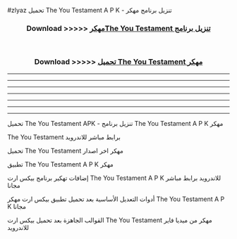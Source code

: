 #zlyaz تحميل The You Testament  A P K - تنزيل برنامج مهكر



<div align="center">
<h3>Download >>>>> <a href="https://runaway1.web.app/?sq=The You Testament ">مهكرThe You Testament  تنزيل برنامج</a></h3><br>

<h3>Download >>>>> <a href="https://runaway1.web.app/?sq=The You Testament ">تحميل The You Testament  مهكر</a></h3>
</div>


----------------------------------------------------------

----------------------------------------------------------

----------------------------------------------------------

----------------------------------------------------------

----------------------------------------------------------

----------------------------------------------------------

----------------------------------------------------------

تحميل The You Testament  APK - تنزيل برنامج The You Testament  A P K مهكر

The You Testament  برابط مباشر للاندرويد

تحميل The You Testament  مهكر اخر اصدار

تطبيق The You Testament  A P K مهكر

إضافات تهكير برنامج بيكس ارت The You Testament  A P K للاندرويد برابط مباشر مجانا

أدوات التعديل الأساسية بعد تحميل تطبيق بيكس ارت مهكر The You Testament  A P K مجانا

القوالب الجاهزة بعد تحميل بيكس ارت The You Testament  مهكر من ميديا فاير للاندرويد


